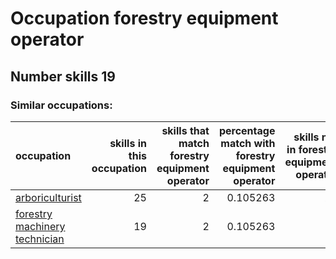 # Occupation forestry equipment operator
## Number skills 19
### Similar occupations:
| occupation                                                        |   skills in this occupation |   skills that match forestry equipment operator |   percentage match with forestry equipment operator |   skills not in forestry equipment operator |
|:------------------------------------------------------------------|----------------------------:|------------------------------------------------:|----------------------------------------------------:|--------------------------------------------:|
| [arboriculturist](arboriculturist.md)                             |                          25 |                                               2 |                                            0.105263 |                                          23 |
| [forestry machinery technician](forestry_machinery_technician.md) |                          19 |                                               2 |                                            0.105263 |                                          17 |
